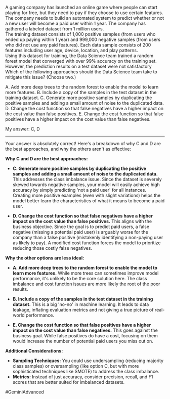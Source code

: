 A gaming company has launched an online game where people can start playing for free, but they need to pay if they choose to use certain features. The company needs to build an automated system to predict whether or not a new user will become a paid user within 1 year. The company has gathered a labeled dataset from 1 million users.  
The training dataset consists of 1,000 positive samples (from users who ended up paying within 1 year) and 999,000 negative samples (from users who did not use any paid features). Each data sample consists of 200 features including user age, device, location, and play patterns.  
Using this dataset for training, the Data Science team trained a random forest model that converged with over 99% accuracy on the training set. However, the prediction results on a test dataset were not satisfactory  
Which of the following approaches should the Data Science team take to mitigate this issue? (Choose two.)  

A. Add more deep trees to the random forest to enable the model to learn more features.
B. Include a copy of the samples in the test dataset in the training dataset.
C. Generate more positive samples by duplicating the positive samples and adding a small amount of noise to the duplicated data.
D. Change the cost function so that false negatives have a higher impact on the cost value than false positives.
E. Change the cost function so that false positives have a higher impact on the cost value than false negatives.

My answer: C, D

---

Your answer is absolutely correct! Here's a breakdown of why C and D are the best approaches, and why the others aren't as effective:

**Why C and D are the best approaches:**

- **C. Generate more positive samples by duplicating the positive samples and adding a small amount of noise to the duplicated data.** This addresses the class imbalance issue. Since the dataset is severely skewed towards negative samples, your model will easily achieve high accuracy by simply predicting 'not a paid user' for all instances. Creating more positive examples (even with slight variations) helps the model better learn the characteristics of what it means to become a paid user.
    
- **D. Change the cost function so that false negatives have a higher impact on the cost value than false positives.** This aligns with the business objective. Since the goal is to predict paid users, a false negative (missing a potential paid user) is arguably worse for the company than a false positive (mistakenly identifying a non-paying user as likely to pay). A modified cost function forces the model to prioritize reducing those costly false negatives.
    

**Why the other options are less ideal:**

- **A. Add more deep trees to the random forest to enable the model to learn more features.** While more trees can sometimes improve model performance, it's unlikely to be the core solution here. The class imbalance and cost function issues are more likely the root of the poor results.
    
- **B. Include a copy of the samples in the test dataset in the training dataset.** This is a big 'no-no' in machine learning. It leads to data leakage, inflating evaluation metrics and not giving a true picture of real-world performance.
    
- **E. Change the cost function so that false positives have a higher impact on the cost value than false negatives.** This goes against the business goal. While false positives do have a cost, focusing on them would increase the number of potential paid users you miss out on.


**Additional Considerations:**

- **Sampling Techniques:** You could use undersampling (reducing majority class samples) or oversampling (like option C, but with more sophisticated techniques like SMOTE) to address the class imbalance.
- **Metrics:** Instead of just accuracy, consider precision, recall, and F1 scores that are better suited for imbalanced datasets.

#GeminiAdvanced